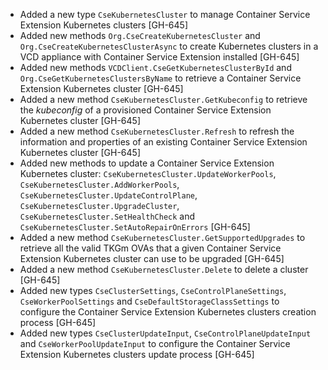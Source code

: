 * Added a new type `CseKubernetesCluster` to manage Container Service Extension Kubernetes clusters [GH-645]
* Added new methods `Org.CseCreateKubernetesCluster` and `Org.CseCreateKubernetesClusterAsync` to create Kubernetes clusters
  in a VCD appliance with Container Service Extension installed [GH-645]
* Added new methods `VCDClient.CseGetKubernetesClusterById` and `Org.CseGetKubernetesClustersByName` to retrieve a
  Container Service Extension Kubernetes cluster [GH-645]
* Added a new method `CseKubernetesCluster.GetKubeconfig` to retrieve the *kubeconfig* of a provisioned Container Service
  Extension Kubernetes cluster [GH-645]
* Added a new method `CseKubernetesCluster.Refresh` to refresh the information and properties of an existing Container
  Service Extension Kubernetes cluster [GH-645]
* Added new methods to update a Container Service Extension Kubernetes cluster: `CseKubernetesCluster.UpdateWorkerPools`,
  `CseKubernetesCluster.AddWorkerPools`, `CseKubernetesCluster.UpdateControlPlane`, `CseKubernetesCluster.UpgradeCluster`,
  `CseKubernetesCluster.SetHealthCheck` and `CseKubernetesCluster.SetAutoRepairOnErrors` [GH-645]
* Added a new method  `CseKubernetesCluster.GetSupportedUpgrades` to retrieve all the valid TKGm OVAs that a given Container
  Service Extension Kubernetes cluster can use to be upgraded [GH-645]
* Added a new method `CseKubernetesCluster.Delete` to delete a cluster [GH-645]
* Added new types `CseClusterSettings`, `CseControlPlaneSettings`, `CseWorkerPoolSettings` and `CseDefaultStorageClassSettings`
  to configure the Container Service Extension Kubernetes clusters creation process [GH-645]
* Added new types `CseClusterUpdateInput`, `CseControlPlaneUpdateInput` and `CseWorkerPoolUpdateInput` to configure the
  Container Service Extension Kubernetes clusters update process [GH-645]
